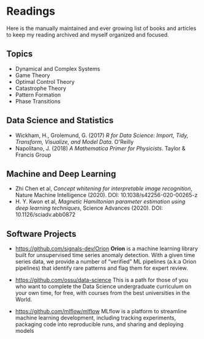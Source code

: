 # Readings

Here is the manually maintained and ever growing list of books and articles to keep my reading archived and myself organized and focused.

## Topics

- Dynamical and Complex Systems
- Game Theory
- Optimal Control Theory
- Catastrophe Theory
- Pattern Formation
- Phase Transitions

## Data Science and Statistics

- Wickham, H., Grolemund, G. (2017) _R for Data Science: Import, Tidy, Transform, Visualize, and Model Data_. O'Reilly
- Napolitano, J. (2018) _A Mathematica Primer for Physicists_. Taylor & Francis Group

## Machine and Deep Learning

- Zhi Chen et al, _Concept whitening for interpretable image recognition_, Nature Machine Intelligence (2020). DOI: 10.1038/s42256-020-00265-z
- H. Y. Kwon et al, _Magnetic Hamiltonian parameter estimation using deep learning techniques_, Science Advances (2020). DOI: 10.1126/sciadv.abb0872

## Software Projects

- https://github.com/signals-dev/Orion
  **Orion** is a machine learning library built for unsupervised time series anomaly detection. With a given time series data, we provide a number of “verified” ML pipelines (a.k.a Orion pipelines) that identify rare patterns and flag them for expert review.

- https://github.com/ossu/data-science
  This is a path for those of you who want to complete the Data Science undergraduate curriculum on your own time, for free, with courses from the best universities in the World.

- https://github.com/mlflow/mlflow
  MLflow is a platform to streamline machine learning development, including tracking experiments, packaging code into reproducible runs, and sharing and deploying models
